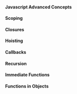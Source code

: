 #### Javascript Advanced Concepts

#### Scoping

#### Closures

#### Hoisting

#### Callbacks

#### Recursion

#### Immediate Functions

#### Functions in Objects
